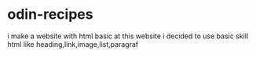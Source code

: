 # odin-recipes

i make a website with html basic
at this website i decided to use basic skill html 
like heading,link,image,list,paragraf
